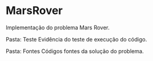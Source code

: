 # MarsRover
Implementação do problema Mars Rover.

Pasta: Teste
Evidência do teste de execução do código.

Pasta: Fontes
Códigos fontes da solução do problema.
